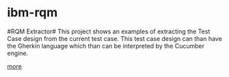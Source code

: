 # ibm-rqm
#RQM Extractor#
This project shows an examples of extracting the Test Case design from the current test case.
This test case design can than have the Gherkin language which than can be interpreted by the Cucumber engine.

[more](RQMExtractor/doc/index.md)
